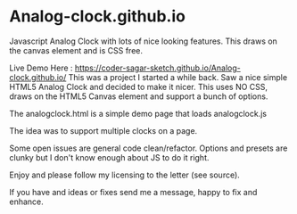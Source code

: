 # Analog-clock.github.io
Javascript Analog Clock with lots of nice looking features. This draws on the canvas element and is CSS free.

Live Demo Here : https://coder-sagar-sketch.github.io/Analog-clock.github.io/ This was a project I started a while back. Saw a nice simple HTML5 Analog Clock and decided to make it nicer. This uses NO CSS, draws on the HTML5 Canvas element and support a bunch of options.

The analogclock.html is a simple demo page that loads analogclock.js

The idea was to support multiple clocks on a page.

Some open issues are general code clean/refactor. Options and presets are clunky but I don't know enough about JS to do it right.

Enjoy and please follow my licensing to the letter (see source).

If you have and ideas or fixes send me a message, happy to fix and enhance.
